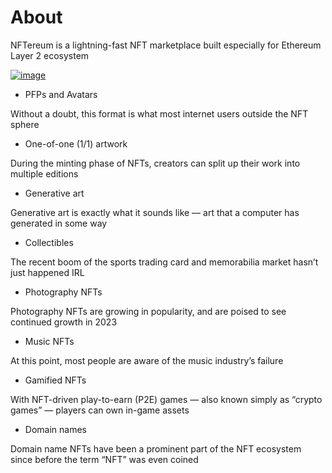 # About

NFTereum is a lightning-fast NFT marketplace built especially for Ethereum Layer 2 ecosystem

<a href="https://nftereum.org"><img src="https://i.ibb.co/xj9Xpxn/image.jpg" alt="image" border="0"></a>

- PFPs and Avatars

Without a doubt, this format is what most internet users outside the NFT sphere

- One-of-one (1/1) artwork

During the minting phase of NFTs, creators can split up their work into multiple editions

- Generative art

Generative art is exactly what it sounds like — art that a computer has generated in some way

- Collectibles

The recent boom of the sports trading card and memorabilia market hasn’t just happened IRL

- Photography NFTs

Photography NFTs are growing in popularity, and are poised to see continued growth in 2023

- Music NFTs

At this point, most people are aware of the music industry’s failure

- Gamified NFTs

With NFT-driven play-to-earn (P2E) games — also known simply as “crypto games” — players can own in-game assets

- Domain names

Domain name NFTs have been a prominent part of the NFT ecosystem since before the term “NFT” was even coined
